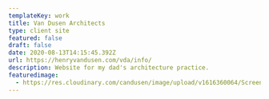 ```yaml
---
templateKey: work
title: Van Dusen Architects
type: client site
featured: false
draft: false
date: 2020-08-13T14:15:45.392Z
url: https://henryvandusen.com/vda/info/
description: Website for my dad's architecture practice.
featuredimage:
  - https://res.cloudinary.com/candusen/image/upload/v1616360064/Screen_Shot_2021-03-21_at_4.54.04_PM_hena7l.png
---
```

